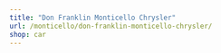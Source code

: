 ```yaml
---
title: "Don Franklin Monticello Chrysler"
url: /monticello/don-franklin-monticello-chrysler/
shop: car
---
```

